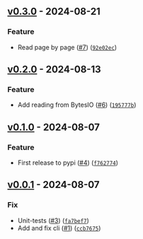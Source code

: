 ## [v0.3.0](https://github.com/DS4SD/docling-parse/releases/tag/v0.3.0) - 2024-08-21

### Feature

* Read page by page ([#7](https://github.com/DS4SD/docling-parse/issues/7)) ([`92e02ec`](https://github.com/DS4SD/docling-parse/commit/92e02ec4c1bdfc3e5cb899de8ea0e3384848560d))

## [v0.2.0](https://github.com/DS4SD/docling-parse/releases/tag/v0.2.0) - 2024-08-13

### Feature

* Add reading from BytesIO ([#6](https://github.com/DS4SD/docling-parse/issues/6)) ([`195777b`](https://github.com/DS4SD/docling-parse/commit/195777b656969d5021b7d8d55d2d208b61dfcb0f))

## [v0.1.0](https://github.com/DS4SD/docling-parse/releases/tag/v0.1.0) - 2024-08-07

### Feature

* First release to pypi ([#4](https://github.com/DS4SD/docling-parse/issues/4)) ([`f762774`](https://github.com/DS4SD/docling-parse/commit/f762774a8db2bd198b9c017a36a25fdd98ac1b41))

## [v0.0.1](https://github.com/DS4SD/docling-parse/releases/tag/v0.0.1) - 2024-08-07

### Fix

* Unit-tests ([#3](https://github.com/DS4SD/docling-parse/issues/3)) ([`fa7bef7`](https://github.com/DS4SD/docling-parse/commit/fa7bef7f35209d7f3d3d4a3eef37f704f94c9cac))
* Add and fix cli ([#1](https://github.com/DS4SD/docling-parse/issues/1)) ([`ccb7675`](https://github.com/DS4SD/docling-parse/commit/ccb7675e248f9aba088a4b0c846caf7363be14bc))
